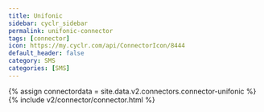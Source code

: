 ```yaml
---
title: Unifonic
sidebar: cyclr_sidebar
permalink: unifonic-connector
tags: [connector]
icon: https://my.cyclr.com/api/ConnectorIcon/8444
default_header: false
category: SMS
categories: [SMS]
---
```

{% assign connectordata = site.data.v2.connectors.connector-unifonic %}
{% include v2/connector/connector.html %}	